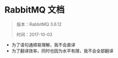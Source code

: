 # RabbitMQ 文档

> 版本：RabbitMQ 3.6.12
>
> 时间：2017-10-03

* 为了语句通顺易理解，我不会直译
* 为了翻译效率，同时也因为水平有限，我不会全部翻译



